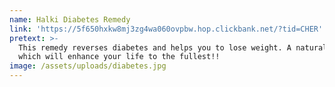 ```yaml
---
name: Halki Diabetes Remedy
link: 'https://5f650hxkw8mj3zg4wa060ovpbw.hop.clickbank.net/?tid=CHER'
pretext: >-
  This remedy reverses diabetes and helps you to lose weight. A natural blend
  which will enhance your life to the fullest!!
image: /assets/uploads/diabetes.jpg
---
```



